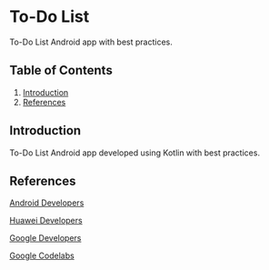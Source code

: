 # To-Do List
To-Do List Android app with best practices.

## Table of Contents
1. [Introduction](#introduction)
2. [References](#references)

## Introduction
To-Do List Android app developed using Kotlin with best practices.

## References

[Android Developers](https://developer.android.com/)

[Huawei Developers](https://developer.huawei.com/consumer/en/)

[Google Developers](https://developers.google.com/)

[Google Codelabs](https://codelabs.developers.google.com/)